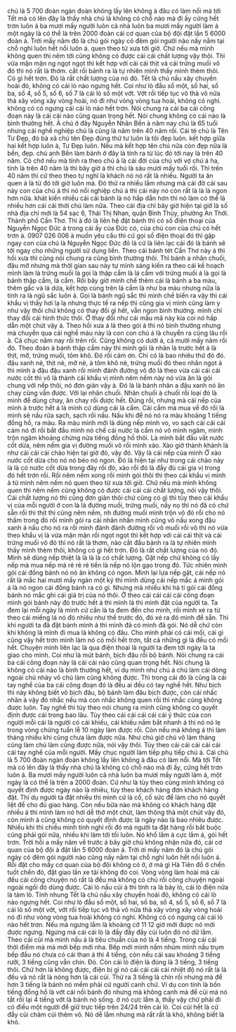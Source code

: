 chú là 5 700 đoàn ngàn đoàn không lấy lên không à đâu có làm nổi mà tới Tết mà có lên đây là thấy nhà chú là không có chỗ nào mà đi ấy cứng hết trơn luôn á ba mươi mấy người luôn cả nhà luôn ba mươi mấy người làm á một ngày là có thể là trên 2000 đoàn cái cơ quan của bộ đội đặt lần 5 6000 đoàn á. Trời mấy năm đó là chú gói ngày có đêm gói người nào nấy nằm tại chỗ nghỉ luôn hết nổi luôn á. quen theo từ xưa tới giờ. Chứ nếu mà mình không quen thì nêm tới cũng không có được cái cái chất lượng vậy thôi. Thì vừa mặn mặn ng ngọt ngọt thì kết hợp với cái cái thịt và cái trứng muối vô đó thì nó rất là thơm. cắt rồi bánh ra là tự nhiên mình thấy mình thèm thôi. Có gì hết trơn. Đó là rất chất lượng của nó đó. Tết là chú nấu xây chuyền hoài đó, không có cái lò nào ngưng hết. Coi như lò đầu số một, số hai, số ba, số 4, số 5, số 6, số 7 là cái lò số một vớt. Vớt rồi tiếp tục vô thả vô nữa thả xây vòng xây vòng hoài, nó đi như vòng vòng tua hoài, không có nghỉ. không có có ngưng cái cái lò nào hết trơn. Nói chung ra cái ba cái công đoạn này là cái cái nào cũng quan trọng hết. Nói chung không có cái nào là bình thường hết. À chú ở đây Nguyễn Nhân Bền à năm nay chú là 65 tuổi nhưng cái nghề nghiệp chú là cũng là năm trên 40 năm rồi. Cái té chú là Tên Tư Đẹp, đó bà xã chú tên Đẹp đúng thứ tư luôn là tôi đẹp luôn. kết hợp giữa hai kết hợp luôn à, Tư Đẹp luôn. Nếu mà kết hợp tên chú nữa còn đẹp nữa là bền, đẹp. chú anh Bền làm bánh ở đây là tính ra từ lúc đó tới nay là trên 40 năm. Có chớ nếu mà tính ra theo chú á là cái đời của chú với vợ chú á ha, tính là trên 40 năm là thì bây giờ á thì chú là sáu mươi mấy tuổi rồi. Thì trên 40 năm thì cứ theo theo tự nghĩ là khách nó nó rất là nhiều. Người ta ăn quen á là từ đó tới giờ luôn mà. Đó thử ra nhiều lắm nhưng mà cái đờ cái sau này con của chú á thì nó nối nghiệp chú á thì cái này nó còn rất là là là ngon hơn nữa. khát kiến nhiều cái cái bánh là nó hấp dẫn hơn thì nó làm có thể là nhiều hơn cái cái thời chú làm nữa. Theo cái địa chỉ bây giờ hiện tại giờ là số nhà địa chỉ mới là 54 sạc 6, Thái Thị Nhạn, quận Bình Thủy, phường An Thới. Thành phố Cần Thơ. Thì à đó là liên hệ đặt bánh thì có số điện thoại của Nguyễn Ngọc Đức á trong cái ấy của Đức có, của chú con của chú có hết trơn à. 0907 026 006 à muốn yêu cầu thì cứ gọi số điện thoại đó thì gặp ngay con của chú là Nguyễn Ngọc Đức đó là cứ là liên lạc cái đó là bánh sẽ tới ngay cho những người sử dụng liền. Theo cái bánh tét Cần Thơ này á thì hồi xưa thì cũng nói chung ra cũng bình thường thôi. Thì bánh a nhân chuối, đậu mỡ nhưng mà thời gian sau này tự mình sáng kiến ra theo cái kế hoạch mình làm là trứng muối là gọi là thập cẩm là lá cẩm với trứng muối á là gọi là bánh thập cẩm, lá cẩm. Rồi bây giờ mình chế thêm cái là bánh a ba màu, thêm gấc và lá dứa, kết hợp cùng trên lá cẩm là như ba màu nhưng nữa là tính ra là ngũ sắc luôn á. Gọi là bánh ngũ sắc thì mình chế biến ra vậy thì cái khẩu vị thấy hơi lạ lạ nhưng thực tế ra nếp thì cũng gia vị mình cũng làm y như vậy thôi chứ không có thay đổi gì hết, vẫn ngon bình thường. mình chỉ thay đổi cái hình thức thôi. Ờ thay đổi như cái mẫu mã này kia coi nó hấp dẫn một chút vậy á. Theo hồi xưa á là theo gói á thì nó bình thường nhưng mà chuyển qua cái nghề màu này là con con chú á là chuyển ra cũng lâu rồi à. Cả chục năm nay rồi trên rồi. Cũng không có dưới á, cả mười mấy năm rồi đó. Theo đoàn à bánh thập cẩm này thì mình gói là nhân là trước hết á là thịt, mỡ, trứng muối, tôm khô. Đó rồi cảm ơn. Chỉ có là bao nhiêu thứ đó đó. đậu xanh nè, thịt nè, mỡ nè, à tôm khô nè, trứng muối đó theo nhân ngọt á thì mình à đậu đậu xanh rồi mình đánh đường vô đó là theo vừa cái cái cái nước cốt thì vô là thành cái khẩu vị mình nêm nếm này nó vừa ăn là gói chung với nếp thôi, nó đơn giản vậy à. Đó là là bánh nhân a đậu xanh nó ăn chay cũng vẫn được. Với lại nhân chuối. Nhân chuối à chuối rồi loại đó là mình để dùng chay, ăn chay rồi được hết. Đúng rồi, nhưng mà cái nếp của mình á trước hết á là mình cứ dùng cái lá cẩm. Cái cẩm mà mua về đó rồi là mình sẽ nấu rửa sạch, sạch rồi nấu. Nấu khi để nó nó ra màu khoảng 1 tiếng đồng hồ, ra màu. Ra màu mình mới là dùng nếp mình vo, vo sạch cái cái cái cám nó đi rồi bắt đầu mình nó chế cái nước lá cẩm nó vô mình ngâm, mình trộn ngâm khoảng chừng nửa tiếng đồng hồ thôi. Là mình bắt đầu vắt nước cốt dừa, nêm nếm gia vị đường muối vô rồi mình xào. Xào giờ thành khảnh là như cái cái cái chảo hiện tại giờ đó, vậy đó. Vậy là cái nếp của mình Ờ xào nước cốt dừa cho nó nó béo nó ngon. Đó là hiện tại như trong cái chảo này là là có nước cốt dừa trong đây rồi đó, xào rồi đó là đầy đủ cái gia vị trong đó hết trơn rồi. Rồi nêm nếm xong rồi mình gói thôi thì theo cái khẩu vị mình à từ mình nêm nếm nó quen theo từ xưa tới giờ. Chứ nếu mà mình không quen thì nêm nếm cũng không có được cái cái cái chất lượng, nói vậy thôi. Cái chất lượng nó thì cũng đơn giản thôi chứ cũng có gì thì tùy theo cái khẩu vị của mỗi người ở con là là đường muối, trứng muối, nầy nọ thì nó đã có chứ sẵn rồi thì thịt thì cũng nêm nếm, nh đường muối mình trộn vô đó rồi cho nó thấm trong đó rồi mình gói ra cái nhân nhân mình cũng vô nấu xong đậu xanh á nấu cho nó ra rồi mình đánh đánh đường rồi vô muối rồi vô thì nó vừa theo khẩu vị là vừa mặn mặn rồi ngọt ngọt thì kết hợp với cái cái thịt và cái trứng muối vô đó thì nó rất là thơm, nào cắt đầu bảnh ra là tự nhiên mình thấy mình thèm thôi, không có gì hết trơn. Đó là rất chất lượng của nó đó. Mình sẽ dùng nếp thiệt là là là là có chất lượng. Gặt nếp chứ không có lấy nếp mà mua nếp mà rẻ rẻ rẻ tiền là nếp nó lộn gạo trong đó. Tức nhiên mình gói cái đồng bánh nó nó ăn không có ngon. Mình lại lựa nếp gặt, cái nếp nó rất là mắc hai mươi mấy ngàn một ký thì mình dùng cái nếp mắc á mình gói á là nó ngon cái đồng bánh ra có gì. Nhưng mà nhiều khi hà tỉ gói cái đồng bánh nó mắc ghi cái giá trị của nó thôi. Ờ theo cái cái cái cái công đoạn mình gói bánh này đó trước hết á thì mình lá thì mình đặt của người ta. Ta đem lại mỗi ngày là mình cứ cần là ta đem đến cho mình, rồi mình xé ra từ theo cái miếng lá nó đó nhiêu như thế trước đó, đó xé ra đó mình để sẵn. Thì khi người ta đã đặt bánh mình á thì mình đã có mình đã gói. Nó dễ chứ còn khi không là mình đi mua là không có đâu. Cho mình phải có cái mối, cái gì cũng vậy hết trơn mình làm nó có mối hết trơn, tất cả những gì là đều có mối hết. Chuyện mình liên lạc là qua điện thoại là người ta đem tới ngày là ta giao cho mình. Coi như là mút bánh, bịch đậu rồi bộ bánh. Nói chung ra cái ba cái công đoạn này là cái cái nào cũng quan trọng hết. Nói chung là không có cái nào là bình thường hết, ví dụ mình như chú á chú làm cái dòng ngoài chú nhảy vô chú làm cũng không được. Thì trong cái đó là cũng là cái tay nghề của ba cái công đoạn đó là đều ai đều có tay nghề hết. Như bịch thì này không biết vô bịch đâu, bộ bánh làm đâu bịch được, còn cái nhắc nhân á vậy đó nhắc nếu mà con nhắc không quen rồi thì nhắc cũng không được luôn. Tay nghề thì tùy theo nói chung ra mình cũng không có quyết định được cái trong bao lâu. Tùy theo cái cái cái cái cái ý thức của con người mỗi cái là người có cái khiếu, cái khiếu nắm bắt nhanh á thì nó nó lẹ trong vòng chừng tuần lễ 10 ngày làm được rồi. Còn nếu mà không á thì làm tháng nhiều khi cũng chưa làm được nữa. Như chú giờ chú vô làm tháng cũng làm chú làm cũng được nữa, nói vậy thôi. Tùy theo cái cái cái cái cái cái tay nghề của mỗi người. Mấy chục người làm tiếp phụ tiếp chú á. Cái chủ là 5 700 đoàn ngàn đoàn không lấy lên không à đâu có làm nổi. Mà tới Tết mà có lên đây là thấy nhà chú là không có chỗ nào mà đi ấy, cứng hết trơn luôn á. Ba mươi mấy người luôn cả nhà luôn ba mươi mấy người làm á, một ngày là có thể là trên a 2000 đoàn. Cứ như là tùy theo cũng mình không có quyết định được ngày nào là nhiêu, tùy theo khách hàng đơn khách hàng đặt. Thí dụ người ta đặt nhiều thì mình cứ là cố, cố sức để làm cho nó quyết liệt để cho đủ giao hàng. Còn nếu bữa nào mà không có khách hàng đặt nhiều á thì mình làm nó hơi dễ thở một chút, làm thông thả một chút vậy đó, còn mình á cũng không có quyết định được là ngày nào là bao nhiêu được. Nhiều khi thì chiều mình tính nghỉ rồi đó mà người ta đặt hàng rồi bắt buộc cũng phải gói nữa, nhiều khi làm tới tối luôn. Nó khổ lắm á cực lắm á, gói hết trơn. Trời hồi a mấy năm về trước á bây giờ chú không nhận nữa đó, cái cơ quan của bộ đội á đặt lần 5 6000 đoàn á. Trời ơi mấy năm đó là chú gói ngày có đêm gói người nào cũng nấy nằm tại chỗ nghỉ luôn hết nổi luôn á. Rồi đặt cho mấy cơ quan của bộ đội không có  ở, ở mà gì Hà Tiên đồ ở chển tuốt chển đó, đặt giao lần xe tải không đó coi. Vòng vòng làm hoài mà cái đều cái công chuyện nó rất là đều mà không có chú rồi công chuyện ngoài ngoài ngồi đó dùng được. Cái lò nấu củi à thì tính ra là bảy lò, cái lò điện nữa là tám lò. Tính nhung Tết là chú nấu xây chuyền hoài đó, không có cái lò nào ngưng hết. Coi như lò đầu số một, số hai, số ba, số 4, số 5, số 6, số 7 là cái lò số một vớt, vớt rồi tiếp tục vô thả vô nữa thả xây vòng xây vòng hoài nó đi như vòng vòng tua hoài không có nghỉ. Không có có ngưng cái cái lò nào hết trơn. Nếu mà ngưng lắm là khoảng cỡ 11 12 giờ mới được nó mới được ngưng. Ngưng mà cái cái lò là đầy đầy đầy củi luôn đó nó dữ lắm. Theo cái củi mà mình nấu á là tiêu chuẩn của nó là 4 tiếng. Trong cái cái thời điểm mà mà mới bếp mới nha. Bếp mới mình nấm nhúm mình nấu trụm bếp đầu nó chưa có cái than á thì 4 tiếng, còn nếu cái sau khoảng 3 tiếng rưỡi, 3 tiếng cũng vẫn chín. Đó. Còn cái lò điện là đúng là 3 tiếng, 3 tiếng thôi. Chứ hơn là không được, điện bị gì nó cái cái cái cái nhiệt độ nó rất là là đều và nó rất là nóng hơn là cái củi. Thử ra 3 tiếng là chín rồi nhưng mà để hơn 3 tiếng là bánh nó mềm phải cử người canh chứ. Ví dụ con tính là bốn tiếng đồng hồ là vớt cái nồi bánh đó nhưng mà không canh mà để củi mà nó tắt rồi lại 4 tiếng vớt là bánh nó sống. ờ nó cực lắm á, thấy vậy chứ phải đi có điều một người để giữ trực tiếp trên 24/24 trên cái lò. Coi củi hết là cứ đẩy củi châm củi thêm vô. Nó dễ lắm nhưng mà rất rất là khó, không biết là khó.